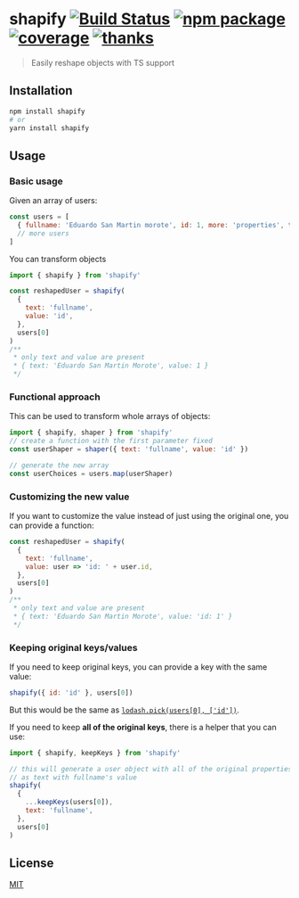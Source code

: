 # shapify [![Build Status](https://badgen.net/circleci/github/posva/shapify)](https://circleci.com/gh/posva/shapify) [![npm package](https://badgen.net/npm/v/shapify)](https://www.npmjs.com/package/shapify) [![coverage](https://badgen.net/codecov/c/github/posva/shapify)](https://codecov.io/github/posva/shapify) [![thanks](https://badgen.net/badge/thanks/♥/pink)](https://github.com/posva/thanks)

> Easily reshape objects with TS support

## Installation

```sh
npm install shapify
# or
yarn install shapify
```

## Usage

### Basic usage

Given an array of users:

```js
const users = [
  { fullname: 'Eduardo San Martin morote', id: 1, more: 'properties', that: 'exist', but: "you don't always need"]},
  // more users
]
```

You can transform objects

```js
import { shapify } from 'shapify'

const reshapedUser = shapify(
  {
    text: 'fullname',
    value: 'id',
  },
  users[0]
)
/**
 * only text and value are present
 * { text: 'Eduardo San Martin Morote', value: 1 }
 */
```

### Functional approach

This can be used to transform whole arrays of objects:

```js
import { shapify, shaper } from 'shapify'
// create a function with the first parameter fixed
const userShaper = shaper({ text: 'fullname', value: 'id' })

// generate the new array
const userChoices = users.map(userShaper)
```

### Customizing the new value

If you want to customize the value instead of just using the original one, you can provide a function:

```js
const reshapedUser = shapify(
  {
    text: 'fullname',
    value: user => 'id: ' + user.id,
  },
  users[0]
)
/**
 * only text and value are present
 * { text: 'Eduardo San Martin Morote', value: 'id: 1' }
 */
```

### Keeping original keys/values

If you need to keep original keys, you can provide a key with the same value:

```js
shapify({ id: 'id' }, users[0])
```

But this would be the same as [`lodash.pick(users[0], ['id'])`](https://lodash.com/docs#pick).

If you need to keep **all of the original keys**, there is a helper that you can use:

```js
import { shapify, keepKeys } from 'shapify'

// this will generate a user object with all of the original properties as well
// as text with fullname's value
shapify(
  {
    ...keepKeys(users[0]),
    text: 'fullname',
  },
  users[0]
)
```

## License

[MIT](http://opensource.org/licenses/MIT)
